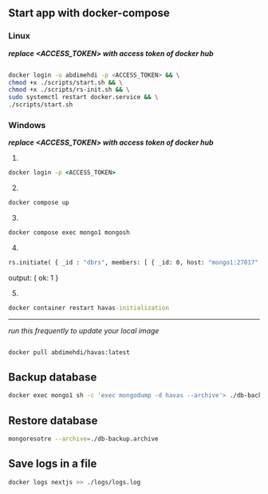 ## Start app with docker-compose ##

### Linux ###
***replace <ACCESS_TOKEN> with access token of docker hub***
```sh

docker login -u abdimehdi -p <ACCESS_TOKEN> && \
chmod +x ./scripts/start.sh && \
chmod +x ./scripts/rs-init.sh && \
sudo systemctl restart docker.service && \
./scripts/start.sh

```

### Windows ###
***replace <ACCESS_TOKEN> with access token of docker hub***

1. 
```cmd
docker login -p <ACCESS_TOKEN>
```
2.
```cmd
docker compose up
```
3. 
```cmd
docker compose exec mongo1 mongosh
```
4. 
```cmd
rs.initiate( { _id : "dbrs", members: [ { _id: 0, host: "mongo1:27017" }, { _id: 1, host: "mongo2:27017" }, { _id: 2, host: "mongo3:27017" } ] })
```
output: { ok: 1 }

5.
```cmd
docker container restart havas-initialization
```



------
*run this frequently to update your local image*
```sh

docker pull abdimehdi/havas:latest

```

## Backup database ##


```sh
docker exec mongo1 sh -c 'exec mongodump -d havas --archive'> ./db-backup.archive
```

## Restore database ##

```sh
mongoresotre --archive=./db-backup.archive
```

## Save logs in a file

```sh
docker logs nextjs >> ./logs/logs.log
```